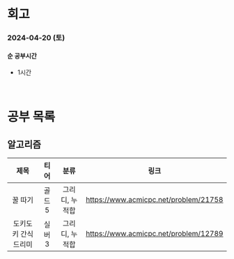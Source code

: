 # 회고

### 2024-04-20 (토)

#### 순 공부시간

- 1시간

<br>

# 공부 목록

## 알고리즘

|        제목         |  티어  |      분류      |                 링크                  |
| :-----------------: | :----: | :------------: | :-----------------------------------: |
|       꿀 따기       | 골드 5 | 그리디, 누적합 | https://www.acmicpc.net/problem/21758 |
| 도키도키 간식드리미 | 실버 3 | 그리디, 누적합 | https://www.acmicpc.net/problem/12789 |
